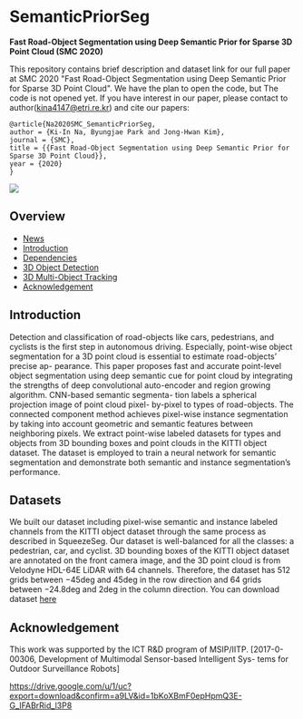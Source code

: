 # SemanticPriorSeg

<b>Fast Road-Object Segmentation using Deep Semantic Prior for Sparse 3D Point Cloud (SMC 2020)</b>

This repository contains brief description and dataset link for our full paper at SMC 2020 "Fast Road-Object Segmentation using Deep Semantic Prior for Sparse 3D Point Cloud". We have the plan to open the code, but The code is not opened yet. If you have interest in our paper, please contact to author(kina4147@etri.re.kr) and cite our papers:

```
@article{Na2020SMC_SemanticPriorSeg, 
author = {Ki-In Na, Byungjae Park and Jong-Hwan Kim}, 
journal = {SMC}, 
title = {{Fast Road-Object Segmentation using Deep Semantic Prior for Sparse 3D Point Cloud}}, 
year = {2020} 
}
```

<img align="center" src="https://github.com/kina4147/SemanticPriorSeg/blob/master/SemanticPriorSeg.gif">

## Overview
- [News](#news)
- [Introduction](#introduction)
- [Dependencies](#dependencies)
- [3D Object Detection](#3d-object-detection)
- [3D Multi-Object Tracking](#3d-multi-object-tracking)
- [Acknowledgement](#acknowledgement)

## Introduction
Detection and classification of road-objects like cars, pedestrians, and cyclists is the first step in autonomous driving. Especially, point-wise object segmentation for a 3D point cloud is essential to estimate road-objects’ precise ap- pearance. This paper proposes fast and accurate point-level object segmentation using deep semantic cue for point cloud by integrating the strengths of deep convolutional auto-encoder and region growing algorithm. CNN-based semantic segmenta- tion labels a spherical projection image of point cloud pixel- by-pixel to types of road-objects. The connected component method achieves pixel-wise instance segmentation by taking into account geometric and semantic features between neighboring pixels. We extract point-wise labeled datasets for types and objects from 3D bounding boxes and point clouds in the KITTI object dataset. The dataset is employed to train a neural network for semantic segmentation and demonstrate both semantic and instance segmentation’s performance.

## Datasets
We built our dataset including pixel-wise semantic and instance labeled channels from the KITTI object dataset through the same process as
described in SqueezeSeg. Our dataset is well-balanced for all the classes: a pedestrian, car, and cyclist. 3D bounding boxes of the KITTI object dataset are annotated on the front camera image, and the 3D point cloud is from Velodyne HDL-64E LiDAR with 64 channels. Therefore, the dataset has 512 grids between −45deg and 45deg in the row direction and 64 grids between −24.8deg and 2deg in the column direction. You can download dataset [here](https://drive.google.com/u/1/uc?export=download&confirm=a9LV&id=1bKoXBmF0epHpmQ3E-G_IFABrRid_l3P8)

## Acknowledgement
This work was supported by the ICT R&D program of MSIP/IITP. [2017-0-00306, Development of Multimodal Sensor-based Intelligent Sys- tems for Outdoor Surveillance Robots]

https://drive.google.com/u/1/uc?export=download&confirm=a9LV&id=1bKoXBmF0epHpmQ3E-G_IFABrRid_l3P8
